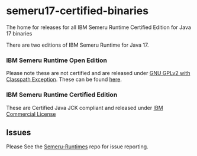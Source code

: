 # semeru17-certified-binaries
The home for releases for all IBM Semeru Runtime Certified Edition for Java 17 binaries

There are two editions of IBM Semeru Runtime for Java 17.

### IBM Semeru Runtime Open Edition
Please note these are not certified and are released under [GNU GPLv2 with Classpath Exception](https://openjdk.java.net/legal/gplv2+ce.html).
These can be found [here](https://github.com/ibmruntimes/semeru17-binaries/).

### IBM Semeru Runtime Certified Edition
These are Certified Java JCK compliant and released under [IBM Commercial License](https://www14.software.ibm.com/cgi-bin/weblap/lap.pl?la_formnum=&li_formnum=L-PARM-C5ME22)

## Issues
Please See the [Semeru-Runtimes](https://github.com/ibmruntimes/Semeru-Runtimes) repo for issue reporting.